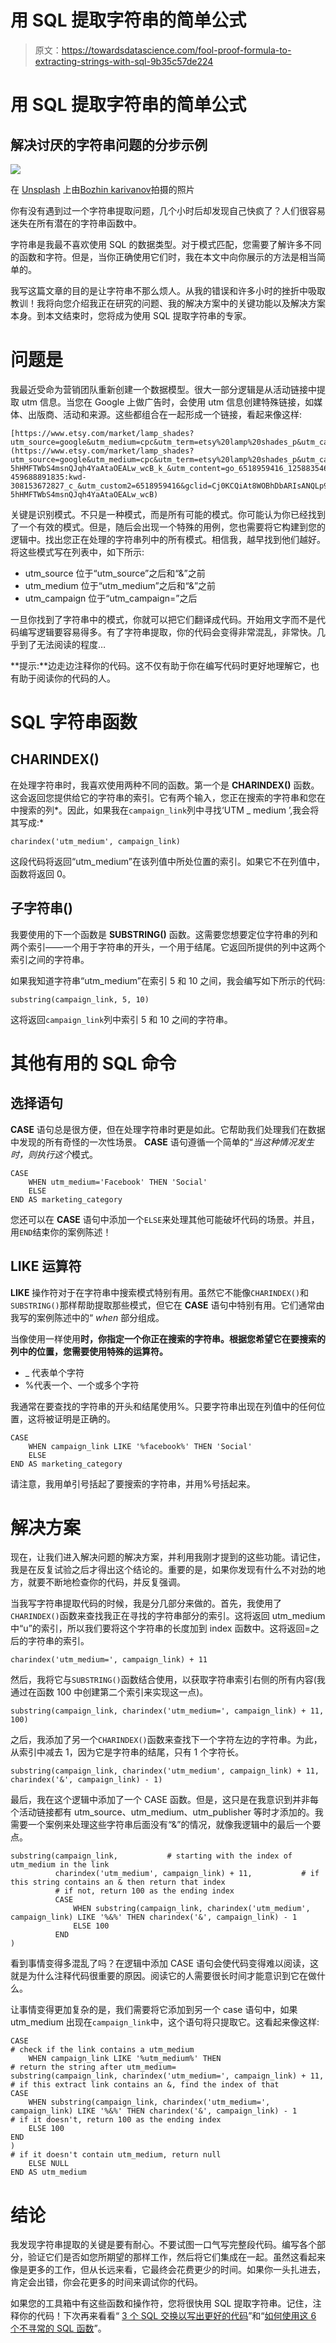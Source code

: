 # 用 SQL 提取字符串的简单公式

> 原文：<https://towardsdatascience.com/fool-proof-formula-to-extracting-strings-with-sql-9b35c57de224>

# 用 SQL 提取字符串的简单公式

## 解决讨厌的字符串问题的分步示例

![](img/0fc83c64af6e983a456bb462ed6146f8.png)

在 [Unsplash](https://unsplash.com/s/photos/string?utm_source=unsplash&utm_medium=referral&utm_content=creditCopyText) 上由[Bozhin karivanov](https://unsplash.com/@bkaraivanov?utm_source=unsplash&utm_medium=referral&utm_content=creditCopyText)拍摄的照片

你有没有遇到过一个字符串提取问题，几个小时后却发现自己快疯了？人们很容易迷失在所有潜在的字符串函数中。

字符串是我最不喜欢使用 SQL 的数据类型。对于模式匹配，您需要了解许多不同的函数和字符。但是，当你正确使用它们时，我在本文中向你展示的方法是相当简单的。

我写这篇文章的目的是让字符串不那么烦人。从我的错误和许多小时的挫折中吸取教训！我将向您介绍我正在研究的问题、我的解决方案中的关键功能以及解决方案本身。到本文结束时，您将成为使用 SQL 提取字符串的专家。

# 问题是

我最近受命为营销团队重新创建一个数据模型。很大一部分逻辑是从活动链接中提取 utm 信息。当您在 Google 上做广告时，会使用 utm 信息创建特殊链接，如媒体、出版商、活动和来源。这些都组合在一起形成一个链接，看起来像这样:

```
[https://www.etsy.com/market/lamp_shades?utm_source=google&utm_medium=cpc&utm_term=etsy%20lamp%20shades_p&utm_campaign=Search_US](https://www.etsy.com/market/lamp_shades?utm_source=google&utm_medium=cpc&utm_term=etsy%20lamp%20shades_p&utm_campaign=Search_US_Brand_GGL_ENG_Home_General_All&utm_ag=Lamp+Shades&utm_custom1=_k_Cj0KCQiAt8WOBhDbARIsANQLp94WN__lDzNNnwS6yptN8pqbeU09mUzcKN9-5hHMFTWbS4msnQJqh4YaAtaOEALw_wcB_k_&utm_content=go_6518959416_125883546672_536666915699_aud-459688891835:kwd-308153672827_c_&utm_custom2=6518959416&gclid=Cj0KCQiAt8WOBhDbARIsANQLp94WN__lDzNNnwS6yptN8pqbeU09mUzcKN9-5hHMFTWbS4msnQJqh4YaAtaOEALw_wcB)
```

关键是识别模式。不只是一种模式，而是所有可能的模式。你可能认为你已经找到了一个有效的模式。但是，随后会出现一个特殊的用例，您也需要将它构建到您的逻辑中。找出您正在处理的字符串列中的所有模式。相信我，越早找到他们越好。将这些模式写在列表中，如下所示:

*   utm_source 位于“utm_source”之后和“&”之前
*   utm_medium 位于“utm_medium”之后和“&”之前
*   utm_campaign 位于“utm_campaign=”之后

一旦你找到了字符串中的模式，你就可以把它们翻译成代码。开始用文字而不是代码编写逻辑要容易得多。有了字符串提取，你的代码会变得非常混乱，非常快。几乎到了无法阅读的程度…

**提示:**边走边注释你的代码。这不仅有助于你在编写代码时更好地理解它，也有助于阅读你的代码的人。

# SQL 字符串函数

## CHARINDEX()

在处理字符串时，我喜欢使用两种不同的函数。第一个是 **CHARINDEX()** 函数。这会返回您提供给它的字符串的索引。它有两个输入，您正在搜索的字符串和您在中搜索的列*。因此，如果我在`campaign_link`列中寻找‘UTM _ medium ’,我会将其写成:*

```
charindex('utm_medium', campaign_link)
```

这段代码将返回“utm_medium”在该列值中所处位置的索引。如果它不在列值中，函数将返回 0。

## 子字符串()

我要使用的下一个函数是 **SUBSTRING()** 函数。这需要您想要定位字符串的列和两个索引——一个用于字符串的开头，一个用于结尾。它返回所提供的列中这两个索引之间的字符串。

如果我知道字符串“utm_medium”在索引 5 和 10 之间，我会编写如下所示的代码:

```
substring(campaign_link, 5, 10)
```

这将返回`campaign_link`列中索引 5 和 10 之间的字符串。

# 其他有用的 SQL 命令

## 选择语句

**CASE** 语句总是很方便，但在处理字符串时更是如此。它帮助我们处理我们在数据中发现的所有奇怪的一次性场景。 **CASE** 语句遵循一个简单的“*当这种情况发生时，则执行这个*模式。

```
CASE 
    WHEN utm_medium='Facebook' THEN 'Social'
    ELSE 
END AS marketing_category
```

您还可以在 **CASE** 语句中添加一个`ELSE`来处理其他可能破坏代码的场景。并且，用`END`结束你的案例陈述！

## LIKE 运算符

**LIKE** 操作符对于在字符串中搜索模式特别有用。虽然它不能像`CHARINDEX()`和`SUBSTRING()`那样帮助提取那些模式，但它在 **CASE** 语句中特别有用。它们通常由我写的案例陈述中的“ *when* 部分组成。

当像使用一样使用**时，你指定一个你正在搜索的字符串。根据您希望它在要搜索的列中的位置，您需要使用特殊的运算符。**

*   _ 代表单个字符
*   %代表一个、一个或多个字符

我通常在要查找的字符串的开头和结尾使用%。只要字符串出现在列值中的任何位置，这将被证明是正确的。

```
CASE 
    WHEN campaign_link LIKE '%facebook%' THEN 'Social'
    ELSE 
END AS marketing_category
```

请注意，我用单引号括起了要搜索的字符串，并用%号括起来。

# 解决方案

现在，让我们进入解决问题的解决方案，并利用我刚才提到的这些功能。请记住，我是在反复试验之后才得出这个结论的。重要的是，如果你发现有什么不对劲的地方，就要不断地检查你的代码，并反复强调。

当我写字符串提取代码的时候，我是分几部分来做的。首先，我使用了`CHARINDEX()`函数来查找我正在寻找的字符串部分的索引。这将返回 utm_medium 中“u”的索引，所以我们要将这个字符串的长度加到 index 函数中。这将返回=之后的字符串的索引。

```
charindex('utm_medium=', campaign_link) + 11
```

然后，我将它与`SUBSTRING()`函数结合使用，以获取字符串索引右侧的所有内容(我通过在函数 100 中创建第二个索引来实现这一点)。

```
substring(campaign_link, charindex('utm_medium=', campaign_link) + 11, 100)
```

之后，我添加了另一个`CHARINDEX()`函数来查找下一个字符左边的字符串。为此，从索引中减去 1，因为它是字符串的结尾，只有 1 个字符长。

```
substring(campaign_link, charindex('utm_medium', campaign_link) + 11, charindex('&', campaign_link) - 1)
```

最后，我在这个逻辑中添加了一个 CASE 函数。但是，这只是在我意识到并非每个活动链接都有 utm_source、utm_medium、utm_publisher 等时才添加的。我需要一个案例来处理这些字符串后面没有“&”的情况，就像我逻辑中的最后一个要点。

```
substring(campaign_link,           # starting with the index of utm_medium in the link
          charindex('utm_medium', campaign_link) + 11,           # if this string contains an & then return that index
          # if not, return 100 as the ending index
          CASE 
              WHEN substring(campaign_link, charindex('utm_medium', campaign_link) LIKE '%&%' THEN charindex('&', campaign_link) - 1
              ELSE 100 
          END
)
```

看到事情变得多混乱了吗？在逻辑中添加 CASE 语句会使代码变得难以阅读，这就是为什么注释代码很重要的原因。阅读它的人需要很长时间才能意识到它在做什么。

让事情变得更加复杂的是，我们需要将它添加到另一个 case 语句中，如果 utm_medium 出现在`campaign_link`中，这个语句将只提取它。这看起来像这样:

```
CASE
# check if the link contains a utm_medium
    WHEN campaign_link LIKE '%utm_medium%' THEN 
# return the string after utm_medium=
substring(campaign_link, charindex('utm_medium=', campaign_link) + 11,
# if this extract link contains an &, find the index of that
CASE 
    WHEN substring(campaign_link, charindex('utm_medium=', campaign_link) LIKE '%&%' THEN charindex('&', campaign_link) - 1
# if it doesn't, return 100 as the ending index
    ELSE 100 
END
)
# if it doesn't contain utm_medium, return null 
    ELSE NULL
END AS utm_medium
```

# 结论

我发现字符串提取的关键是要有耐心。不要试图一口气写完整段代码。编写各个部分，验证它们是否如您所期望的那样工作，然后将它们集成在一起。虽然这看起来像是更多的工作，但从长远来看，它最终会花费更少的时间。如果你一头扎进去，肯定会出错，你会花更多的时间来调试你的代码。

如果您的工具箱中有这些函数和操作符，您将很快用 SQL 提取字符串。记住，注释你的代码！下次再来看看“ [3 个 SQL 交换以写出更好的代码](/3-sql-swaps-to-write-better-code-f8d304699cde)”和“[如何使用这 6 个不寻常的 SQL 函数](/how-to-use-these-6-unusual-sql-functions-b912e454afb0)”。